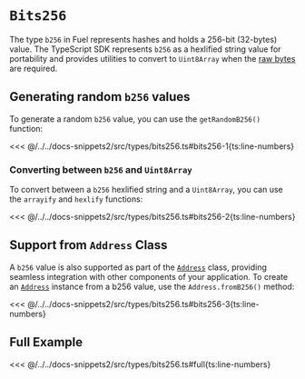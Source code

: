 # `Bits256`

The type `b256` in Fuel represents hashes and holds a 256-bit (32-bytes) value. The TypeScript SDK represents `b256` as a hexlified string value for portability and provides utilities to convert to `Uint8Array` when the [raw bytes](./bytes32.md) are required.

## Generating random `b256` values

To generate a random `b256` value, you can use the `getRandomB256()` function:

<<< @/../../docs-snippets2/src/types/bits256.ts#bits256-1{ts:line-numbers}

### Converting between `b256` and `Uint8Array`

To convert between a `b256` hexlified string and a `Uint8Array`, you can use the `arrayify` and `hexlify` functions:

<<< @/../../docs-snippets2/src/types/bits256.ts#bits256-2{ts:line-numbers}

## Support from `Address` Class

A `b256` value is also supported as part of the [`Address`](../../api/Address/Address.md) class, providing seamless integration with other components of your application. To create an [`Address`](../../api/Address/Address.md) instance from a b256 value, use the `Address.fromB256()` method:

<<< @/../../docs-snippets2/src/types/bits256.ts#bits256-3{ts:line-numbers}

## Full Example

<<< @/../../docs-snippets2/src/types/bits256.ts#full{ts:line-numbers}
